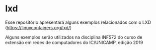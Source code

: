 # lxd
Esse repositório apresentará alguns exemplos relacionados com o LXD (https://linuxcontainers.org/lxd/)

Alguns exemplos serão utilizados na disciplina INF572 do curso de extensão em redes de computadores do IC/UNICAMP, edição 2019
